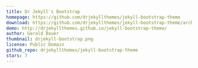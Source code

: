 ```yaml
---
title: Dr Jekyll's Bootstrap
homepage: https://github.com/drjekyllthemes/jekyll-bootstrap-theme
download: https://github.com/drjekyllthemes/jekyll-bootstrap-theme/archive/gh-pages.zip
demo: http://drjekyllthemes.github.io/jekyll-bootstrap-theme/
author: Gerald Bauer
thumbnail: drjekyll-bootstrap.png
license: Public Domain
github_repo: drjekyllthemes/jekyll-bootstrap-theme
stars: 7
---
```

